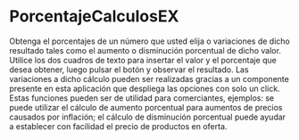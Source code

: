 # PorcentajeCalculosEX

Obtenga el porcentajes de un número que usted elija o variaciones de dicho resultado tales como el aumento
o disminución porcentual de dicho valor. 
Utilice los dos cuadros de texto para insertar el valor y el porcentaje que desea obtener, luego pulsar el botón
y observar el resultado. Las variaciones a dicho cálculo pueden ser realizadas gracias a un componente presente en
esta aplicación que despliega las opciones con solo un click.
Estas funciones pueden ser de utilidad para comerciantes, ejemplos: 
se puede utilizar el cálculo de aumento porcentual para aumentos de precios causados por inflación; el cálculo
de disminución porcentual puede ayudar a establecer con facilidad el precio de productos en oferta. 
